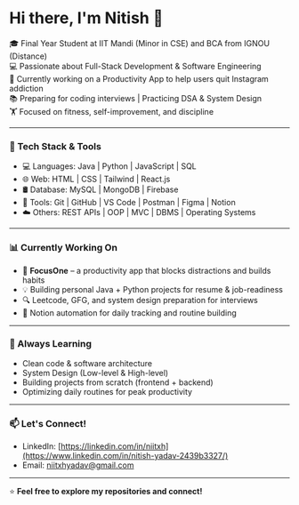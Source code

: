 # Hi there, I'm Nitish 👋

🎓 Final Year Student at IIT Mandi (Minor in CSE) and BCA from IGNOU (Distance)  
💻 Passionate about Full-Stack Development & Software Engineering  
🚀 Currently working on a Productivity App to help users quit Instagram addiction  
📚 Preparing for coding interviews | Practicing DSA & System Design  
🏋️ Focused on fitness, self-improvement, and discipline

---

### 🔧 Tech Stack & Tools
- 💻 Languages: Java | Python | JavaScript | SQL
- 🌐 Web: HTML | CSS | Tailwind | React.js
- 🛢️ Database: MySQL | MongoDB | Firebase
- 🔧 Tools: Git | GitHub | VS Code | Postman | Figma | Notion
- ☁️ Others: REST APIs | OOP | MVC | DBMS | Operating Systems

---

### 📊 Currently Working On
- 📱 **FocusOne** – a productivity app that blocks distractions and builds habits
- 💡 Building personal Java + Python projects for resume & job-readiness
- 🔍 Leetcode, GFG, and system design preparation for interviews
- 📘 Notion automation for daily tracking and routine building

---

### 🧠 Always Learning
- Clean code & software architecture
- System Design (Low-level & High-level)
- Building projects from scratch (frontend + backend)
- Optimizing daily routines for peak productivity

---

### 📫 Let's Connect!
- LinkedIn: [https://linkedin.com/in/niitxh](https://www.linkedin.com/in/nitish-yadav-2439b3327/)
- Email: niitxhyadav@gmail.com

---

⭐ **Feel free to explore my repositories and connect!**
